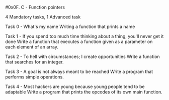 #0x0F. C - Function pointers

4 Mandatory tasks, 1 Advanced task

Task 0 - What's my name
Writing a function that prints a name

Task 1 - If you spend too much time thinking about a thing, you'll never get
it done
Write a function that executes a function given as a parameter on each element
of an array.

Task 2 - To hell with circumstances; I create opportunities
Write a function that searches for an integer.

Task 3 - A goal is not always meant to be reached
Write a program that performs simple operations.

Task 4 - Most hackers are young because young people tend to be adaptable
Write a program that prints the opcodes of its own main function.
